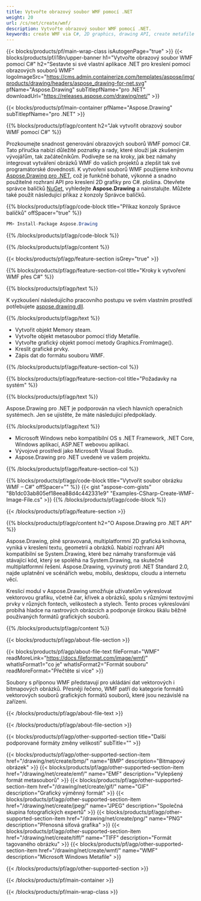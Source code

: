 ```yaml
---
title: Vytvořte obrazový soubor WMF pomocí .NET
weight: 20
url: /cs/net/create/wmf/
description: Vytvořte obrazový soubor WMF pomocí .NET.
keywords: create WMF via C#, 2D graphics, drawing API, create metafile C#, Drawing pro .NET, save WMF image file, cross-platform 2D graphic library, Metafile class, vector graphics drawing, draw line, WMF image file, Graphics file formats
---
```


{{< blocks/products/pf/main-wrap-class isAutogenPage="true" >}}
{{< blocks/products/pf/i18n/upper-banner h1="Vytvořte obrazový soubor WMF pomocí C#" h2="Sestavte si své vlastní aplikace .NET pro kreslení pomocí obrazových souborů WMF" logoImageSrc="https://cms.admin.containerize.com/templates/aspose/img/products/drawing/headers/aspose_drawing-for-net.svg" pfName="Aspose.Drawing" subTitlepfName="pro .NET" downloadUrl="https://releases.aspose.com/drawing/net/" >}}

{{< blocks/products/pf/main-container pfName="Aspose.Drawing" subTitlepfName="pro .NET" >}}


{{% blocks/products/pf/agp/content h2="Jak vytvořit obrazový soubor WMF pomocí C#" %}}

Prozkoumejte snadnost generování obrazových souborů WMF pomocí C#. Tato příručka nabízí důležité poznatky a rady, které slouží jak zkušeným vývojářům, tak začátečníkům. Podívejte se na kroky, jak bez námahy integrovat vytváření obrázků WMF do vašich projektů a zlepšit tak své programátorské dovednosti. K vytvoření souborů WMF použijeme knihovnu [Aspose.Drawing pro .NET](https://products.aspose.com/drawing/net), což je funkčně bohaté, výkonné a snadno použitelné rozhraní API pro kreslení 2D grafiky pro C#. plošina. Otevřete správce balíčků [NuGet](https://www.nuget.org/packages/aspose.drawing), vyhledejte **Aspose.Drawing** a nainstalujte. Můžete také použít následující příkaz z konzoly Správce balíčků.

{{% blocks/products/pf/agp/code-block title="Příkaz konzoly Správce balíčků" offSpacer="true" %}}
```cs
PM> Install-Package Aspose.Drawing
```
{{% /blocks/products/pf/agp/code-block %}}

{{% /blocks/products/pf/agp/content %}}


{{< blocks/products/pf/agp/feature-section isGrey="true" >}}

{{% blocks/products/pf/agp/feature-section-col title="Kroky k vytvoření WMF přes C#" %}}

{{% blocks/products/pf/agp/text %}}

K vyzkoušení následujícího pracovního postupu ve svém vlastním prostředí potřebujete [aspose.drawing.dll](https://downloads.aspose.com/drawing/net).

{{% /blocks/products/pf/agp/text %}}

+ Vytvořit objekt Memory steam.
+ Vytvořte objekt metasoubor pomocí třídy Metafile.
+ Vytvořte grafický objekt pomocí metody Graphics.FromImage().
+ Kreslit grafické prvky.
+ Zápis dat do formátu souboru WMF.

{{% /blocks/products/pf/agp/feature-section-col %}}

{{% blocks/products/pf/agp/feature-section-col title="Požadavky na systém" %}}

{{% blocks/products/pf/agp/text %}}

Aspose.Drawing pro .NET je podporován na všech hlavních operačních systémech. Jen se ujistěte, že máte následující předpoklady.

{{% /blocks/products/pf/agp/text %}}

- Microsoft Windows nebo kompatibilní OS s .NET Framework, .NET Core, Windows aplikací, ASP.NET webovou aplikací.
- Vývojové prostředí jako Microsoft Visual Studio.
- Aspose.Drawing pro .NET uvedené ve vašem projektu.

{{% /blocks/products/pf/agp/feature-section-col %}}

{{% blocks/products/pf/agp/code-block title="Vytvořit soubor obrázku WMF – C#" offSpacer="" %}}
{{< gist "aspose-com-gists" "8b1dc03ab805ef18eea88d4c442331e9" "Examples-CSharp-Create-WMF-Image-File.cs" >}}
{{% /blocks/products/pf/agp/code-block %}}

{{< /blocks/products/pf/agp/feature-section >}}


<!-- aboutfile Starts -->

{{% blocks/products/pf/agp/content h2="O Aspose.Drawing pro .NET API" %}}

Aspose.Drawing, plně spravovaná, multiplatformní 2D grafická knihovna, vyniká v kreslení textu, geometrií a obrázků. Nabízí rozhraní API kompatibilní se System.Drawing, které bez námahy transformuje váš stávající kód, který se spoléhá na System.Drawing, na skutečně multiplatformní řešení. Aspose.Drawing, vyvinutý proti .NET Standard 2.0, najde uplatnění ve scénářích webu, mobilu, desktopu, cloudu a internetu věcí.

Kreslicí modul v Aspose.Drawing umožňuje uživatelům vykreslovat vektorovou grafiku, včetně čar, křivek a obrázků, spolu s různými textovými prvky v různých fontech, velikostech a stylech. Tento proces vykreslování probíhá hladce na rastrových obrázcích a podporuje širokou škálu běžně používaných formátů grafických souborů.

{{% /blocks/products/pf/agp/content %}}


{{< blocks/products/pf/agp/about-file-section >}}

{{< blocks/products/pf/agp/about-file-text fileFormat="WMF" readMoreLink="https://docs.fileformat.com/image/wmf/" whatIsFormat1="co je" whatIsFormat2="Formát souboru" readMoreFormat="Přečtěte si více" >}}

Soubory s příponou WMF představují pro ukládání dat vektorových i bitmapových obrázků. Přesněji řečeno, WMF patří do kategorie formátů vektorových souborů grafických formátů souborů, které jsou nezávislé na zařízení.

{{< /blocks/products/pf/agp/about-file-text >}}

{{< /blocks/products/pf/agp/about-file-section >}}

<!-- aboutfile Ends -->


{{< blocks/products/pf/agp/other-supported-section title="Další podporované formáty změny velikosti" subTitle="" >}}

{{< blocks/products/pf/agp/other-supported-section-item href="/drawing/net/create/bmp/" name="BMP" description="Bitmapový obrázek" >}}
{{< blocks/products/pf/agp/other-supported-section-item href="/drawing/net/create/emf/" name="EMF" description="Vylepšený formát metasouborů" >}}
{{< blocks/products/pf/agp/other-supported-section-item href="/drawing/net/create/gif/" name="GIF" description="Grafický výměnný formát" >}}
{{< blocks/products/pf/agp/other-supported-section-item href="/drawing/net/create/jpeg/" name="JPEG" description="Společná skupina fotografických expertů" >}}
{{< blocks/products/pf/agp/other-supported-section-item href="/drawing/net/create/png/" name="PNG" description="Přenosná síťová grafika" >}}
{{< blocks/products/pf/agp/other-supported-section-item href="/drawing/net/create/tiff/" name="TIFF" description="Formát tagovaného obrázku" >}}
{{< blocks/products/pf/agp/other-supported-section-item href="/drawing/net/create/wmf/" name="WMF" description="Microsoft Windows Metafile" >}}


{{< /blocks/products/pf/agp/other-supported-section >}}

{{< /blocks/products/pf/main-container >}}

{{< /blocks/products/pf/main-wrap-class >}}
